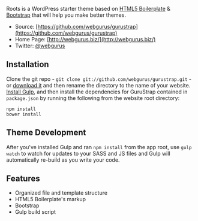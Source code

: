 
Roots is a WordPress starter theme based on [HTML5 Boilerplate](http://html5boilerplate.com/) & [Bootstrap](http://getbootstrap.com/) that will help you make better themes.

* Source: [https://github.com/webgurus/gurustrap](https://github.com/webgurus/gurustrap)
* Home Page: [http://webgurus.biz/](http://webgurus.biz/)
* Twitter: [@webgurus](https://twitter.com/webgurus)

## Installation

Clone the git repo - `git clone git://github.com/webgurus/gurustrap.git` - or [download it](https://github.com/webgurus/gurustrap/zipball/master) and then rename the directory to the name of your website. [Install Gulp](https://github.com/gulpjs/gulp/blob/master/docs/getting-started.md), and then install the dependencies for GuruStrap contained in `package.json` by running the following from the website root directory:

```
npm install
bower install
```

## Theme Development

After you've installed Gulp and ran `npm install` from the app root, use `gulp watch` to watch for updates to your SASS and JS files and Gulp will automatically re-build as you write your code.


## Features

* Organized file and template structure
* HTML5 Boilerplate's markup
* Bootstrap
* Gulp build script
